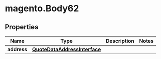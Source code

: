 # magento.Body62

## Properties
Name | Type | Description | Notes
------------ | ------------- | ------------- | -------------
**address** | [**QuoteDataAddressInterface**](QuoteDataAddressInterface.md) |  | 


